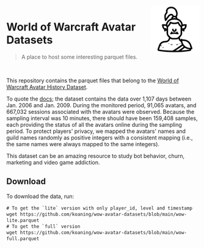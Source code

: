 <img src="orc.png" width="125" height="125" align="right" />

# World of Warcraft Avatar Datasets

> A place to host some interesting parquet files.

<br>

This repository contains the parquet files that belong to the [World of Warcraft Avatar History Dataset](http://web.cs.wpi.edu/~claypool/mmsys-dataset/2011/wow/p123.pdf). 

To quote the [docs](http://web.cs.wpi.edu/~claypool/mmsys-dataset/2011/wow/author.html); 
the dataset contains the data over 1,107 days between Jan. 2006 and Jan. 2009. 
During the monitored period, 91,065 avatars, and 667,032 sessions associated with the avatars were 
observed. Because the sampling interval was 10 minutes, there should have been 159,408 
samples, each providing the status of all the avatars online during the sampling period. 
To protect players' privacy, we mapped the avatars' names and guild names randomly as 
positive integers with a consistent mapping (i.e., the same names were always mapped 
to the same integers).

This dataset can be an amazing resource to study bot behavior, churn, marketing and video game addiction.

## Download 

To download the data, run: 

```
# To get the `lite` version with only player_id, level and timestamp 
wget https://github.com/koaning/wow-avatar-datasets/blob/main/wow-lite.parquet
# To get the `full` version
wget https://github.com/koaning/wow-avatar-datasets/blob/main/wow-full.parquet
```
